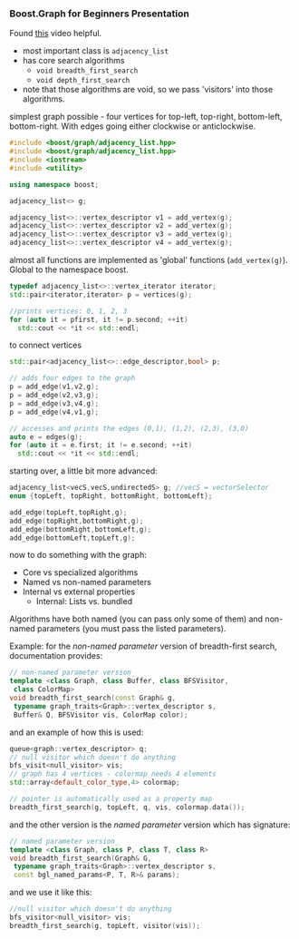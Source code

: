 ### Boost.Graph for Beginners Presentation

Found [this](https://www.youtube.com/watch?v=uYvBH7TZlFk) video helpful. 

- most important class is `adjacency_list`
- has core search algorithms
	- `void breadth_first_search`
	- `void depth_first_search` 
- note that those algorithms are void, so we pass 'visitors' into those algorithms. 

simplest graph possible - four vertices for top-left, top-right, bottom-left, bottom-right. With edges going either clockwise or anticlockwise.

```c++
#include <boost/graph/adjacency_list.hpp>
#include <boost/graph/adjacency_list.hpp>
#include <iostream>
#include <utility>

using namespace boost;

adjacency_list<> g;

adjacency_list<>::vertex_descriptor v1 = add_vertex(g);
adjacency_list<>::vertex_descriptor v2 = add_vertex(g);
adjacency_list<>::vertex_descriptor v3 = add_vertex(g);
adjacency_list<>::vertex_descriptor v4 = add_vertex(g);
```

almost all functions are implemented as 'global' functions (`add_vertex(g)`). Global to the namespace boost. 

```c++
typedef adjacency_list<>::vertex_iterator iterator;
std::pair<iterator,iterator> p = vertices(g);

//prints vertices: 0, 1, 2, 3
for (auto it = pfirst, it != p.second; ++it)
  std::cout << *it << std::endl;
```

to connect vertices

```c++
std::pair<adjacency_list<>::edge_descriptor,bool> p;

// adds four edges to the graph
p = add_edge(v1,v2,g);
p = add_edge(v2,v3,g);
p = add_edge(v3,v4,g);
p = add_edge(v4,v1,g);

// accesses and prints the edges (0,1), (1,2), (2,3), (3,0)
auto e = edges(g);
for (auto it = e.first; it != e.second; ++it)
  std::cout << *it << std::endl;
```

starting over, a little bit more advanced: 

```c++
adjacency_list<vecS,vecS,undirectedS> g; //vecS = vectorSelector
enum {topLeft, topRight, bottomRight, bottomLeft};

add_edge(topLeft,topRight,g);
add_edge(topRight,bottomRight,g);
add_edge(bottomRight,bottomLeft,g);
add_edge(bottomLeft,topLeft,g);
```

now to do something with the graph: 

- Core vs specialized algorithms
- Named vs non-named parameters
- Internal vs external properties 
	- Internal: Lists vs. bundled

Algorithms have both named (you can pass only some of them) and non-named parameters (you must pass the listed parameters). 

Example: for the *non-named parameter* version of breadth-first search, documentation provides: 

```c++
// non-named parameter version_
template <class Graph, class Buffer, class BFSVisitor,
 class ColorMap>
void breadth_first_search(const Graph& g,
 typename graph_traits<Graph>::vertex_descriptor s,
 Buffer& Q, BFSVisitor vis, ColorMap color);
```

and an example of how this is used: 

```c++
queue<graph::vertex_descriptor> q;
// null visitor which doesn't do anything
bfs_visit<null_visitor> vis;
// graph has 4 vertices - colormap needs 4 elements
std::array<default_color_type,4> colormap;

// pointer is automatically used as a property map
breadth_first_search(g, topLeft, q, vis, colormap.data());
```

and the other version is the *named parameter* version which has signature:

```c++
// named parameter version_
template <class Graph, class P, class T, class R>
void breadth_first_search(Graph& G,
 typename graph_traits<Graph>::vertex_descriptor s,
 const bgl_named_params<P, T, R>& params);
```

and we use it like this: 

```c++
//null visitor which doesn't do anything
bfs_visitor<null_visitor> vis;
breadth_first_search(g, topLeft, visitor(vis));
```

